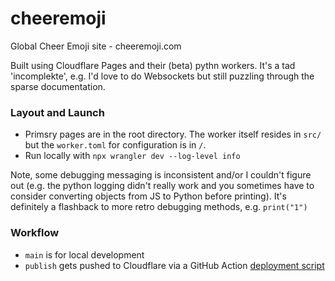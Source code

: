 # cheeremoji
Global Cheer Emoji site - cheeremoji.com

Built using Cloudflare Pages and their (beta) pythn workers. It's a tad 'incomplekte', e.g. I'd love to do Websockets but still puzzling through the sparse documentation.

### Layout and Launch
- Primsry pages are in the root directory. The worker itself resides in `src/` but the `worker.toml` for configuration is in `/`.
- Run locally with `npx wrangler dev --log-level info`

Note, some debugging messaging is inconsistent and/or I couldn't figure out (e.g. the python logging didn't really work and you sometimes have to consider converting objects from JS to Python before printing). It's definitely a flashback to more retro debugging methods, e.g. `print("1")`

### Workflow

- `main` is for local development
- `publish` gets pushed to Cloudflare via a GitHub Action [deployment script](https://github.com/thecapacity/cheeremoji/blob/main/.github/workflows/deploy.yaml)
